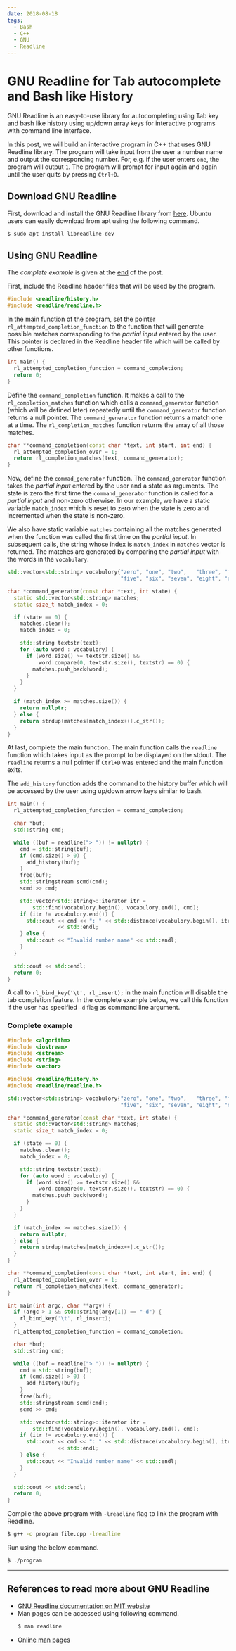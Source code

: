 ```yaml
---
date: 2018-08-18
tags:
  - Bash
  - C++
  - GNU
  - Readline
---
```


# GNU Readline for Tab autocomplete and Bash like History

GNU Readline is an easy-to-use library for autocompleting using Tab key and bash like history using up/down array keys for interactive programs with command line interface.<!--more-->

In this post, we will build an interactive program in C++ that uses GNU Readline library.
The program will take input from the user a number name and output the corresponding number.
For, e.g. if the user enters `one`, the program will output `1`.
The program will prompt for input again and again until the user quits by pressing `Ctrl+D`.

## Download GNU Readline

First, download and install the GNU Readline library from [here](https://ftp.gnu.org/gnu/readline/). Ubuntu users can easily download from apt using the following command.

```bash
$ sudo apt install libreadline-dev
```

## Using GNU Readline

The _complete example_ is given at the [end](#complete-example) of the post.

First, include the Readline header files that will be used by the program.

```cpp
#include <readline/history.h>
#include <readline/readline.h>
```

In the main function of the program, set the pointer `rl_attempted_completion_function` to the function that will generate possible matches corresponding to the _partial input_ entered by the user.
This pointer is declared in the Readline header file which will be called by other functions.

```cpp
int main() {
  rl_attempted_completion_function = command_completion;
  return 0;
}
```

Define the `command_completion` function. It makes a call to the `rl_completion_matches` function which calls a `command_generator` function (which will be defined later) repeatedly until the `command_generator` function returns a null pointer. The `command_generator` function returns a match one at a time. The `rl_completion_matches` function returns the array of all those matches.

```cpp
char **command_completion(const char *text, int start, int end) {
  rl_attempted_completion_over = 1;
  return rl_completion_matches(text, command_generator);
}
```

Now, define the `commad_generator` function. The `command_generator` function takes the _partial input_ entered by the user and a state as arguments. The state is zero the first time the `command_generator` function is called for a _partial input_ and non-zero otherwise. In our example, we have a static variable `match_index` which is reset to zero when the state is zero and incremented when the state is non-zero.

We also have static variable `matches` containing all the matches generated when the function was called the first time on the _partial input_. In subsequent calls, the string whose index is `match_index` in `matches` vector is returned. The matches are generated by comparing the _partial input_ with the words in the `vocabulary`.

```cpp
std::vector<std::string> vocabulory{"zero", "one", "two",   "three", "four",
                                    "five", "six", "seven", "eight", "nine"};

char *command_generator(const char *text, int state) {
  static std::vector<std::string> matches;
  static size_t match_index = 0;

  if (state == 0) {
    matches.clear();
    match_index = 0;

    std::string textstr(text);
    for (auto word : vocabulory) {
      if (word.size() >= textstr.size() &&
          word.compare(0, textstr.size(), textstr) == 0) {
        matches.push_back(word);
      }
    }
  }

  if (match_index >= matches.size()) {
    return nullptr;
  } else {
    return strdup(matches[match_index++].c_str());
  }
}
```

At last, complete the main function. The main function calls the `readline` function which takes input as the prompt to be displayed on the stdout. The `readline` returns a null pointer if `Ctrl+D` was entered and the main function exits.

The `add_history` function adds the command to the history buffer which will be accessed by the user using up/down arrow keys similar to bash.

```cpp
int main() {
  rl_attempted_completion_function = command_completion;

  char *buf;
  std::string cmd;

  while ((buf = readline("> ")) != nullptr) {
    cmd = std::string(buf);
    if (cmd.size() > 0) {
      add_history(buf);
    }
    free(buf);
    std::stringstream scmd(cmd);
    scmd >> cmd;

    std::vector<std::string>::iterator itr =
        std::find(vocabulory.begin(), vocabulory.end(), cmd);
    if (itr != vocabulory.end()) {
      std::cout << cmd << ": " << std::distance(vocabulory.begin(), itr)
                << std::endl;
    } else {
      std::cout << "Invalid number name" << std::endl;
    }
  }

  std::cout << std::endl;
  return 0;
}
```

A call to `rl_bind_key('\t', rl_insert);` in the main function will disable the tab completion feature. In the complete example below, we call this function if the user has specified `-d` flag as command line argument.

### Complete example

```cpp
#include <algorithm>
#include <iostream>
#include <sstream>
#include <string>
#include <vector>

#include <readline/history.h>
#include <readline/readline.h>

std::vector<std::string> vocabulory{"zero", "one", "two",   "three", "four",
                                    "five", "six", "seven", "eight", "nine"};

char *command_generator(const char *text, int state) {
  static std::vector<std::string> matches;
  static size_t match_index = 0;

  if (state == 0) {
    matches.clear();
    match_index = 0;

    std::string textstr(text);
    for (auto word : vocabulory) {
      if (word.size() >= textstr.size() &&
          word.compare(0, textstr.size(), textstr) == 0) {
        matches.push_back(word);
      }
    }
  }

  if (match_index >= matches.size()) {
    return nullptr;
  } else {
    return strdup(matches[match_index++].c_str());
  }
}

char **command_completion(const char *text, int start, int end) {
  rl_attempted_completion_over = 1;
  return rl_completion_matches(text, command_generator);
}

int main(int argc, char **argv) {
  if (argc > 1 && std::string(argv[1]) == "-d") {
    rl_bind_key('\t', rl_insert);
  }
  rl_attempted_completion_function = command_completion;

  char *buf;
  std::string cmd;

  while ((buf = readline("> ")) != nullptr) {
    cmd = std::string(buf);
    if (cmd.size() > 0) {
      add_history(buf);
    }
    free(buf);
    std::stringstream scmd(cmd);
    scmd >> cmd;

    std::vector<std::string>::iterator itr =
        std::find(vocabulory.begin(), vocabulory.end(), cmd);
    if (itr != vocabulory.end()) {
      std::cout << cmd << ": " << std::distance(vocabulory.begin(), itr)
                << std::endl;
    } else {
      std::cout << "Invalid number name" << std::endl;
    }
  }

  std::cout << std::endl;
  return 0;
}
```

Compile the above program with `-lreadline` flag to link the program with Readline.

```bash
$ g++ -o program file.cpp -lreadline
```

Run using the below command.

```bash
$ ./program
```

---

## References to read more about GNU Readline

- [GNU Readline documentation on MIT website](http://web.mit.edu/gnu/doc/html/rlman_2.html)
- Man pages can be accessed using following command.
  ```bash
  $ man readline
  ```
- [Online man pages](http://man7.org/linux/man-pages/man3/readline.3.html)
